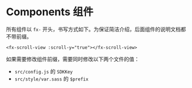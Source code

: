 # Components 组件

所有组件以 `fx-` 开头，书写方式如下。为保证简洁介绍，后面组件的说明文档都不带前缀。

```
<fx-scroll-view :scroll-y="true"></fx-scroll-view>
```

如果需要修改组件前缀，需要同时修改以下两个文件的值：

- `src/config.js` 的 `SDKKey`
- `src/style/var.sass` 的 `$prefix`
